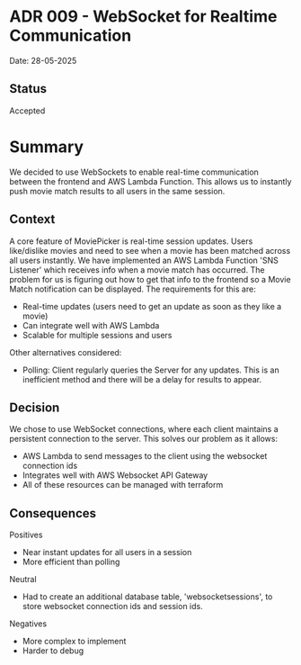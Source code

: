 # ADR 009 - WebSocket for Realtime Communication
Date: 28-05-2025

## Status
Accepted

# Summary
We decided to use WebSockets to enable real-time communication between the frontend and AWS Lambda Function. This allows us to instantly push movie match results to all users in the same session.

## Context
A core feature of MoviePicker is real-time session updates. Users like/dislike movies and need to see when a movie has been matched across all users instantly. We have implemented an AWS Lambda Function 'SNS Listener' which receives info when a movie match has occurred. The problem for us is figuring out how to get that info to the frontend so a Movie Match notification can be displayed.
The requirements for this are:
-  Real-time updates (users need to get an update as soon as they like a movie)
-  Can integrate well with AWS Lambda
-  Scalable for multiple sessions and users
  
Other alternatives considered:
- Polling: Client regularly queries the Server for any updates. This is an inefficient method and there will be a delay for results to appear.

## Decision
We chose to use WebSocket connections, where each client maintains a persistent connection to the server. This solves our problem as it allows:
- AWS Lambda to send messages to the client using the websocket connection ids
- Integrates well with AWS Websocket API Gateway
- All of these resources can be managed with terraform

## Consequences
Positives
- Near instant updates for all users in a session
- More efficient than polling

Neutral
- Had to create an additional database table, 'websocketsessions', to store websocket connection ids and session ids.
  
Negatives
- More complex to implement
- Harder to debug
